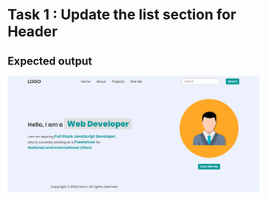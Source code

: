 # Task 1 : Update the list section for Header

## Expected output

![Expected Output](./firstAssignmentImage/task1Output.png)